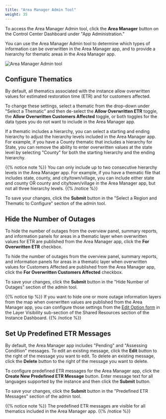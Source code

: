```yaml
---
title: "Area Manager Admin Tool"
weight: 35
---
```


To access the Area Manager Admin tool, click the **Area Manager** button on the Control Center Dashboard under "App Administration."

You can use the Area Manager Admin tool to determine which types of information can be overwritten in the Area Manager app, and to provide a hierarchy for thematic areas in the Area Manager app.

![Area Manager Admin tool](/images/area-manager-admin-tool.png)

## Configure Thematics ##

By default, all thematics associated with the instance allow overwritten values for estimated restoration time (ETR) and for customers affected.

To change these settings, select a thematic from the drop-down under "Select a Thematic" and then de-select the **Allow Overwritten ETR** toggle, the **Allow Overwritten Customers Affected** toggle, or both toggles for the data types you do not want to include in the Area Manager app.

If a thematic includes a hierarchy, you can select a starting and ending hierarchy to adjust the hierarchy levels included in the Area Manager app. For example, if you have a County thematic that includes a hierarchy for State, you can remove the ability to enter overwritten values at the state level by selecting "County" for both the starting hierarchy and the ending hierarchy.

{{% notice note %}}
You can only include up to two consecutive hierarchy levels in the Area Manager app. For example, if you have a thematic file that includes state, county, and city/town/village, you can include either state and county OR county and city/town/village in the Area Manager app, but not all three hierarchy levels.
{{% /notice %}}

To save your changes, click the **Submit** button in the "Select a Region and Thematic to Configure" section of the admin tool.

## Hide the Number of Outages ##

To hide the number of outages from the overview panel, summary reports, and information panels for areas in a thematic layer when overwritten values for ETR are published from the Area Manager app, click the **For Overwritten ETR** checkbox.

To hide the number of outages from the overview panel, summary reports, and information panels for areas in a thematic layer when overwritten values for Customers Affected are published from the Area Manager app, click the **For Overwritten Customers Affected** checkbox.

To save your changes, click the **Submit** button in the "Hide Number of Outages" section of the admin tool.

{{% notice tip %}}
If you want to hide one or more outage information layers from the map when overwritten values are published from the Area Manager app, you can configure those settings from the [Edit Option form](/storm-center/configuration-guide/configure-layer-visibility/#add-layer-options) in the Layer Visibility sub-section of the Shared Resources section of the Instance Dashboard.
{{% /notice %}}

## Set Up Predefined ETR Messages ##

By default, the Area Manager app includes "Pending" and "Assessing Condition" messages. To edit an existing message, click the **Edit** button to the right of the message you want to edit. To delete an existing message, click the **Delete** button to the right of the message you want to delete.

To configure predefined ETR messages for the Area Manager app, click the **Create New Predefined ETR Message** button. Enter message text for all languages supported by the instance and then click the **Submit** button.

To save your changes, click the **Submit** button in the "Predefined ETR Messages" section of the admin tool.

{{% notice note %}}
The predefined ETR messages are visible for all thematics included in the Area Manager app.
{{% /notice %}}
